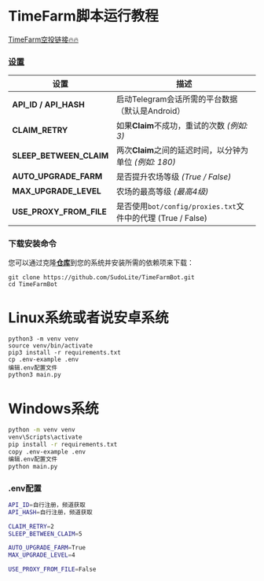 # TimeFarm脚本运行教程

[TimeFarm空投链接🔥🔥](https://t.me/TimeFarmCryptoBot?start=Lj81LtA84TFprV5q)

### [设置](https://github.com/SudoLite/TimeFarmBot/blob/main/.env-example)
| 设置                      | 描述                                                                         |
|---------------------------|-------------------------------------------------------------------------------|
| **API_ID / API_HASH**     | 启动Telegram会话所需的平台数据（默认是Android）                               |
| **CLAIM_RETRY**           | 如果**Claim**不成功，重试的次数 _(例如: 3)_                                  |
| **SLEEP_BETWEEN_CLAIM**   | 两次**Claim**之间的延迟时间，以分钟为单位 _(例如: 180)_                       |
| **AUTO_UPGRADE_FARM**     | 是否提升农场等级 _(True / False)_                                             |
| **MAX_UPGRADE_LEVEL**     | 农场的最高等级 _(最高4级)_                                                   |
| **USE_PROXY_FROM_FILE**   | 是否使用`bot/config/proxies.txt`文件中的代理 (True / False)                   |





### 下载安装命令
您可以通过克隆[**仓库**](https://github.com/SudoLite/TimeFarmBot)到您的系统并安装所需的依赖项来下载：
```shell
git clone https://github.com/SudoLite/TimeFarmBot.git
cd TimeFarmBot
```
# Linux系统或者说安卓系统
```
python3 -m venv venv
source venv/bin/activate
pip3 install -r requirements.txt
cp .env-example .env
编辑.env配置文件
python3 main.py
```
# Windows系统
```bash
python -m venv venv
venv\Scripts\activate
pip install -r requirements.txt
copy .env-example .env
编辑.env配置文件
python main.py
```

### .env配置
``` bash
API_ID=自行注册，频道获取
API_HASH=自行注册，频道获取

CLAIM_RETRY=2
SLEEP_BETWEEN_CLAIM=5

AUTO_UPGRADE_FARM=True
MAX_UPGRADE_LEVEL=4

USE_PROXY_FROM_FILE=False
```
